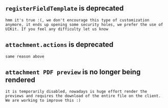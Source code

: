 ## `registerFieldTemplate` is deprecated
    hmm it's true :(, we don't encourage this type of customization anymore, it ends up opening some security holes, we prefer the use of UIKit. If you feel any difficulty let us know
## `attachment.actions` is deprecated
    same reason above
## `attachment PDF preview` is no longer being rendered
    it is temporarily disabled, nowadays is huge effort render the previews and requires the download of the entire file on the client. We are working to improve this :)